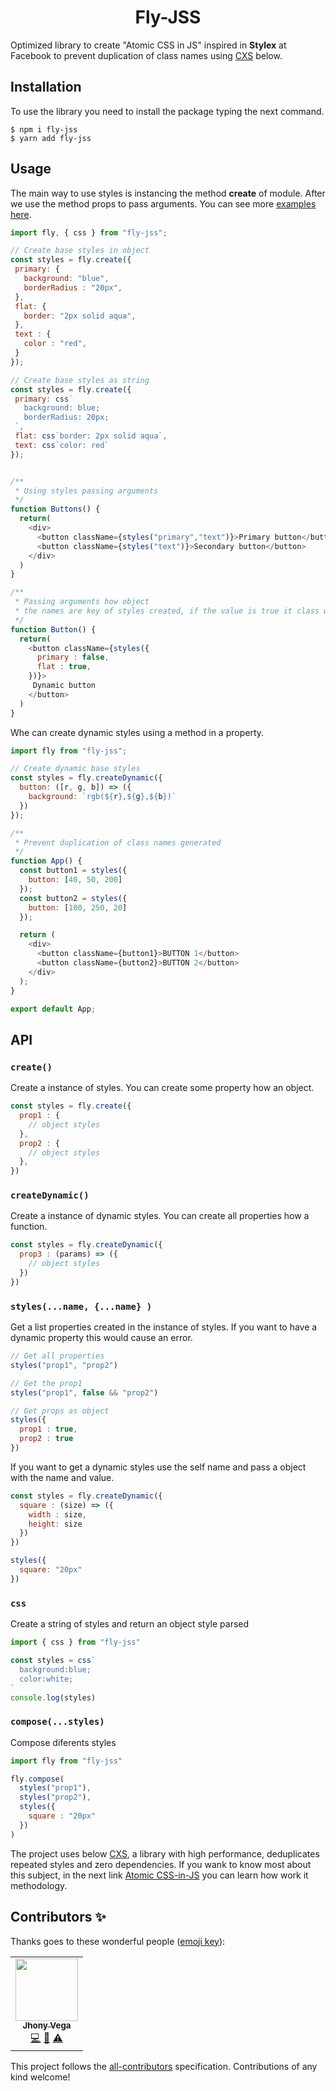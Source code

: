 <h1 align="center"> Fly-JSS </h1>

Optimized library to create "Atomic CSS in JS" inspired in **Stylex** at Facebook to prevent duplication of class names using [CXS](https://github.com/cxs-css/cxs) below.

## Installation

To use the library you need to install the package typing the next command.

```console
$ npm i fly-jss
$ yarn add fly-jss
```

## Usage

The main way to use styles is instancing the method **create** of module. After we use the method props to pass arguments.
You can see more [examples here](https://codesandbox.io/s/fly-jss-css-in-js-wgrrc).


```javascript
import fly, { css } from "fly-jss";

// Create base styles in object
const styles = fly.create({
 primary: {
   background: "blue",
   borderRadius : "20px",
 },
 flat: {
   border: "2px solid aqua",
 },
 text : {
   color : "red",
 }
});

// Create base styles as string
const styles = fly.create({
 primary: css`
   background: blue;
   borderRadius: 20px;
 `,
 flat: css`border: 2px solid aqua`,
 text: css`color: red` 
});


/**
 * Using styles passing arguments
 */
function Buttons() {
  return(
    <div> 
      <button className={styles("primary","text")}>Primary button</button>
      <button className={styles("text")}>Secondary button</button>
    </div>
  )
}

/**
 * Passing arguments how object
 * the names are key of styles created, if the value is true it class will be added.
 */
function Button() {
  return(
    <button className={styles({
      primary : false,
      flat : true,
    })}>
     Dynamic button
    </button>
  )
}

```


Whe can create dynamic styles using a method in a property.

```javascript
import fly from "fly-jss";

// Create dynamic base styles
const styles = fly.createDynamic({
  button: ([r, g, b]) => ({
    background: `rgb(${r},${g},${b})`
  })
});

/**
 * Prevent duplication of class names generated
 */
function App() {
  const button1 = styles({
    button: [40, 50, 200]
  });
  const button2 = styles({
    button: [100, 250, 20]
  });

  return (
    <div>
      <button className={button1}>BUTTON 1</button>
      <button className={button2}>BUTTON 2</button>
    </div>
  );
}

export default App;
```

## API

### `create()`

Create a instance of styles. You can create some property how an object.

```javascript
const styles = fly.create({
  prop1 : {
    // object styles
  },
  prop2 : {
    // object styles
  },
})
```

### `createDynamic()`

Create a instance of dynamic styles. You can create all properties how a function.

```javascript
const styles = fly.createDynamic({
  prop3 : (params) => ({
    // object styles
  })
})
```

### `styles(...name, {...name} )`

Get a list properties created in the instance of styles. If you want to have a dynamic property this would cause an error.

```javascript
// Get all properties
styles("prop1", "prop2")

// Get the prop1
styles("prop1", false && "prop2")

// Get props as object
styles({
  prop1 : true,
  prop2 : true
})
```

If you want to get a dynamic styles use the self name and pass a object with the name and value. 

```javascript
const styles = fly.createDynamic({
  square : (size) => ({
    width : size,
    height: size
  })
})

styles({
  square: "20px"
})
```

### `css`

Create a string of styles and return an object style parsed

```javascript
import { css } from "fly-jss"

const styles = css`
  background:blue;
  color:white;
`
console.log(styles)
```


### `compose(...styles)`

Compose diferents styles

```javascript
import fly from "fly-jss"

fly.compose(
  styles("prop1"),
  styles("prop2"),
  styles({
    square : "20px"
  })
)
```

The project uses below [CXS](https://github.com/cxs-css/cxs), a library with high performance, deduplicates repeated styles and zero dependencies.
If you wank to know most about this subject, in the next link [Atomic CSS-in-JS](https://sebastienlorber.com/atomic-css-in-js) you can learn how work it methodology.

## Contributors ✨

Thanks goes to these wonderful people ([emoji key](https://allcontributors.org/docs/en/emoji-key)):

<!-- ALL-CONTRIBUTORS-LIST:START - Do not remove or modify this section -->
<!-- prettier-ignore-start -->
<!-- markdownlint-disable -->
<table>
  <tr>
    <td align="center"><a href="https://jhonyvega.com/"><img src="https://avatars.githubusercontent.com/u/55319455?v=4?s=100" width="100px;" alt=""/><br /><sub><b>Jhony Vega</b></sub></a><br /><a href="https://github.com/jhony-24/fly-jss/commits?author=jhony-24" title="Code">💻</a> <a href="https://github.com/jhony-24/fly-jss/commits?author=jhony-24" title="Documentation">📖</a> <a href="https://github.com/jhony-24/fly-jss/commits?author=jhony-24" title="Tests">⚠️</a></td>
  </tr>
</table>

<!-- markdownlint-restore -->
<!-- prettier-ignore-end -->

<!-- ALL-CONTRIBUTORS-LIST:END -->

This project follows the [all-contributors](https://github.com/all-contributors/all-contributors) specification. Contributions of any kind welcome!
